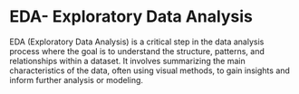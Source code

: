 # EDA- Exploratory Data Analysis
EDA (Exploratory Data Analysis) is a critical step in the data analysis process where the goal is to understand the structure, patterns, and relationships within a dataset. It involves summarizing the main characteristics of the data, often using visual methods, to gain insights and inform further analysis or modeling.
